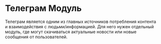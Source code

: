 # Телеграм Модуль

Телеграм является одним из главных источников потребления контента и взаимодействия с людьми/информацией. Для него нужен отдельный модуль, где могут скачиваться актуальные новости или новые сообщения от пользователей. 